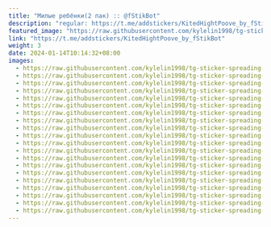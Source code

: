 ```yaml
---
title: "Милые ребёнки(2 пак) :: @fStikBot"
description: "regular: https://t.me/addstickers/KitedHightPoove_by_fStikBot"
featured_image: "https://raw.githubusercontent.com/kylelin1998/tg-sticker-spreading-worldwide-images/main/img/26f921bf-6d90-4171-84b6-475280bd5099.jpg"
link: "https://t.me/addstickers/KitedHightPoove_by_fStikBot"
weight: 3
date: 2024-01-14T10:14:32+08:00
images:
  - https://raw.githubusercontent.com/kylelin1998/tg-sticker-spreading-worldwide-images/main/img/26f921bf-6d90-4171-84b6-475280bd5099.jpg
  - https://raw.githubusercontent.com/kylelin1998/tg-sticker-spreading-worldwide-images/main/img/eabeac88-cace-41c1-8fa9-ab0e66cbb384.jpg
  - https://raw.githubusercontent.com/kylelin1998/tg-sticker-spreading-worldwide-images/main/img/22722096-8633-426c-8962-400ac1d8e699.jpg
  - https://raw.githubusercontent.com/kylelin1998/tg-sticker-spreading-worldwide-images/main/img/f85bce8a-8d90-4495-a950-460904029b19.jpg
  - https://raw.githubusercontent.com/kylelin1998/tg-sticker-spreading-worldwide-images/main/img/bdbd8144-3bd2-4359-95a1-a5d2ed0b8e65.jpg
  - https://raw.githubusercontent.com/kylelin1998/tg-sticker-spreading-worldwide-images/main/img/b510104a-2428-4018-b3a9-783b31663468.jpg
  - https://raw.githubusercontent.com/kylelin1998/tg-sticker-spreading-worldwide-images/main/img/0940d096-d509-49c2-ada7-5b9975f78ed3.jpg
  - https://raw.githubusercontent.com/kylelin1998/tg-sticker-spreading-worldwide-images/main/img/c8664804-faad-47c1-a784-cd0b370de727.jpg
  - https://raw.githubusercontent.com/kylelin1998/tg-sticker-spreading-worldwide-images/main/img/f4fe298f-54cf-499f-b9c4-04be444a8810.jpg
  - https://raw.githubusercontent.com/kylelin1998/tg-sticker-spreading-worldwide-images/main/img/8a7b3bd6-752f-4304-9cc4-c6293e5152ea.jpg
  - https://raw.githubusercontent.com/kylelin1998/tg-sticker-spreading-worldwide-images/main/img/e6a53356-218f-4c5f-8321-2ea8664a35b3.jpg
  - https://raw.githubusercontent.com/kylelin1998/tg-sticker-spreading-worldwide-images/main/img/80cce9f7-ba80-4eb4-8904-be9c18a6186e.jpg
  - https://raw.githubusercontent.com/kylelin1998/tg-sticker-spreading-worldwide-images/main/img/4b65c7cc-1967-4a93-aac3-67792f4747df.jpg
  - https://raw.githubusercontent.com/kylelin1998/tg-sticker-spreading-worldwide-images/main/img/409a741d-cdea-405c-a4f5-80b619e53870.jpg
  - https://raw.githubusercontent.com/kylelin1998/tg-sticker-spreading-worldwide-images/main/img/a1d2ac3b-3acd-46ef-b792-de49b165c4a2.jpg
  - https://raw.githubusercontent.com/kylelin1998/tg-sticker-spreading-worldwide-images/main/img/6e4234fe-163c-4bdc-b94d-2fdb4494391a.jpg
  - https://raw.githubusercontent.com/kylelin1998/tg-sticker-spreading-worldwide-images/main/img/97763624-abae-422f-9112-fa727c3e9cdb.jpg
  - https://raw.githubusercontent.com/kylelin1998/tg-sticker-spreading-worldwide-images/main/img/f6880f54-d6cc-4c51-8604-d0a7e08e1db6.jpg
  - https://raw.githubusercontent.com/kylelin1998/tg-sticker-spreading-worldwide-images/main/img/e1186e94-a569-4cb4-bfd9-7d1417bbf5d7.jpg
  - https://raw.githubusercontent.com/kylelin1998/tg-sticker-spreading-worldwide-images/main/img/12a480af-27b1-43fe-92a4-eae6126b4dde.jpg
---
```

